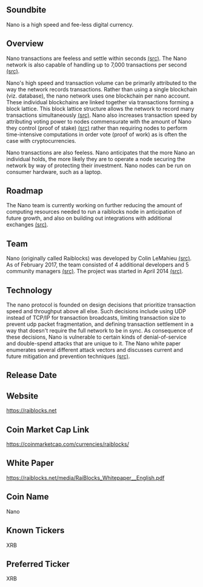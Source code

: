 ## Soundbite

Nano is a high speed and fee-less digital currency. 

## Overview

Nano transactions are feeless and settle within seconds [(src)](https://raiblocks.net/media/RaiBlocks_Whitepaper__English.pdf). The Nano network is also capable of handling up to 7,000 transactions per second [(src)](https://www.reddit.com/r/RaiBlocks/comments/7lw5nu/can_anyone_explain_the_7k_transactions_per_second/).

Nano's high speed and transaction volume can be primarily attributed to the way the network records transactions. Rather than using a single blockchain (viz. database), the nano network uses one blockchain per nano account. These individual blockchains are linked together via transactions forming a block lattice. This block lattice structure allows the network to record many transactions simultaneously [(src)](https://raiblocks.net/media/RaiBlocks_Whitepaper__English.pdf). Nano also increases transaction speed by attributing voting power to nodes commensurate with the amount of Nano they control (proof of stake) [(src)](https://raiblocks.net/media/RaiBlocks_Whitepaper__English.pdf) rather than requiring nodes to perform time-intensive computations in order vote (proof of work) as is often the case with cryptocurrencies.

Nano transactions are also feeless. Nano anticipates that the more Nano an individual holds, the more likely they are to operate a node securing the network by way of protecting their investment. Nano nodes can be run on consumer hardware, such as a laptop. 

## Roadmap

The Nano team is currently working on further reducing the amount of computing resources needed to run a raiblocks node in anticipation of future growth, and also on building out integrations with additional exchanges [(src)](https://www.reddit.com/r/RaiBlocks/comments/78sij4/raiblocks_road_map_2017_v20/).

## Team

Nano (originally called Raiblocks) was developed by Colin LeMahieu [(src)](https://github.com/clemahieu/raiblocks/graphs/contributors). As of February 2017, the team consisted of 4 additional developers and 5 community managers [(src)](https://raiblocks.net/page/faq). The project was started in April 2014 [(src)](https://github.com/clemahieu/raiblocks/graphs/contributors?from=2014-04-25&to=2014-09-23&type=c). 

## Technology

The nano protocol is founded on design decisions that prioritize transaction speed and throughput above all else. Such decisions include using UDP instead of TCP/IP for transaction broadcasts, limiting transaction size to prevent udp packet fragmentation, and defining transaction settlement in a way that doesn't require the full network to be in sync. As consequence of these decisions, Nano is vulnerable to certain kinds of denial-of-service and double-spend attacks that are unique to it. The Nano white paper enumerates several different attack vectors and discusses current and future mitigation and prevention techniques [(src)](https://raiblocks.net/media/RaiBlocks_Whitepaper__English.pdf).  

## Release Date

## Website

https://raiblocks.net

## Coin Market Cap Link

https://coinmarketcap.com/currencies/raiblocks/

## White Paper

https://raiblocks.net/media/RaiBlocks_Whitepaper__English.pdf

## Coin Name

Nano

## Known Tickers

XRB

## Preferred Ticker

XRB

